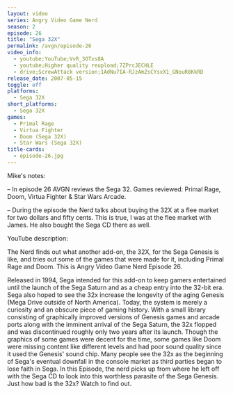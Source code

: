 ```yaml
---
layout: video
series: Angry Video Game Nerd
season: 2
episode: 26
title: "Sega 32X"
permalink: /avgn/episode-26
video_info:
  - youtube;YouTube;VvR_3OTxs8A
  - youtube;Higher quality reupload;7ZPrcJECHLE
  - drive;ScrewAttack version;1AdNu7IA-RJzAmZsCYsxX1_GNouR8KkRD
release_date: 2007-05-15
toggle: off
platforms:
  - Sega 32X
short_platforms:
  - Sega 32X
games:
  - Primal Rage
  - Virtua Fighter
  - Doom (Sega 32X)
  - Star Wars (Sega 32X)
title-cards:
  - episode-26.jpg
---
```


<p class="mikes-notes">Mike's notes:</p>

– In episode 26 AVGN reviews the Sega 32. Games reviewed: Primal Rage, Doom, Virtua Fighter & Star Wars Arcade.

– During the episode the Nerd talks about buying the 32X at a flee market for two dollars and fifty cents. This is true, I was at the flee market with James. He also bought the Sega CD there as well.

<p class="yt-description">YouTube description:</p>

The Nerd finds out what another add-on, the 32X, for the Sega Genesis is like, and tries out some of the games that were made for it, including Primal Rage and Doom. This is Angry Video Game Nerd Episode 26.

Released in 1994, Sega intended for this add-on to keep gamers entertained until the launch of the Sega Saturn and as a cheap entry into the 32-bit era. Sega also hoped to see the 32x increase the longevity of the aging Genesis (Mega Drive outside of North America). Today, the system is merely a curiosity and an obscure piece of gaming history. With a small library consisting of graphically improved versions of Genesis games and arcade ports along with the imminent arrival of the Sega Saturn, the 32x flopped and was discontinued roughly only two years after its launch. Though the graphics of some games were decent for the time, some games like Doom were missing content like different levels and had poor sound quality since it used the Genesis' sound chip. Many people see the 32x as the beginning of Sega's eventual downfall in the console market as third parties began to lose faith in Sega. In this Episode, the nerd picks up from where he left off with the Sega CD to look into this worthless parasite of the Sega Genesis. Just how bad is the 32x? Watch to find out.
